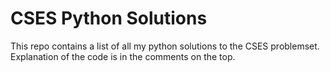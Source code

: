 # CSES Python Solutions

This repo contains a list of all my python solutions to the CSES problemset. Explanation of the code is in the comments on the top.
